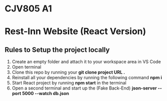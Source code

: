 # CJV805 A1

# Rest-Inn Website (React Version)

## Rules to Setup the project locally
1. Create an empty folder and attach it to your workspace area in VS Code
1. Open terminal
1. Clone this repo by running your **git clone project URL .** 
1. Reinstall all your dependencies by running the following command **npm i**
1. Start React project by running **npm start** in the terminal
1. Open a second terminal and start up the (Fake Back-End) **json-server --port 5000 --watch db.json**